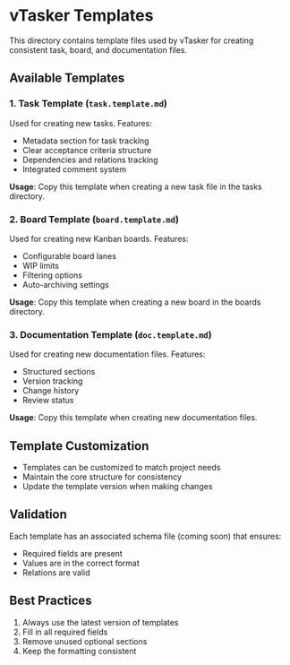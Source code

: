 # vTasker Templates

This directory contains template files used by vTasker for creating consistent task, board, and documentation files.

## Available Templates

### 1. Task Template (`task.template.md`)
Used for creating new tasks. Features:
- Metadata section for task tracking
- Clear acceptance criteria structure
- Dependencies and relations tracking
- Integrated comment system

**Usage**: Copy this template when creating a new task file in the tasks directory.

### 2. Board Template (`board.template.md`)
Used for creating new Kanban boards. Features:
- Configurable board lanes
- WIP limits
- Filtering options
- Auto-archiving settings

**Usage**: Copy this template when creating a new board in the boards directory.

### 3. Documentation Template (`doc.template.md`)
Used for creating new documentation files. Features:
- Structured sections
- Version tracking
- Change history
- Review status

**Usage**: Copy this template when creating new documentation files.

## Template Customization
- Templates can be customized to match project needs
- Maintain the core structure for consistency
- Update the template version when making changes

## Validation
Each template has an associated schema file (coming soon) that ensures:
- Required fields are present
- Values are in the correct format
- Relations are valid

## Best Practices
1. Always use the latest version of templates
2. Fill in all required fields
3. Remove unused optional sections
4. Keep the formatting consistent 